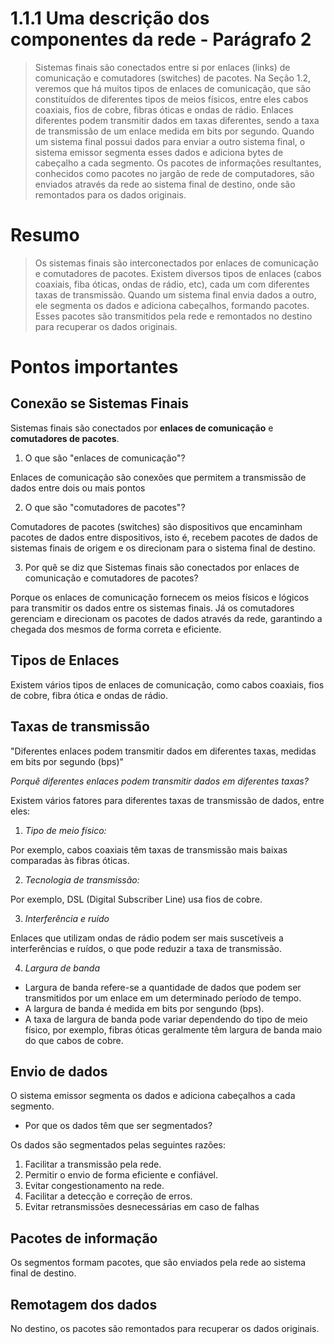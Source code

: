 # 1.1.1 Uma descrição dos componentes da rede - Parágrafo 2

> Sistemas finais são conectados entre si por enlaces (links) de comunicação e comutadores (switches) de pacotes. Na Seção 1.2, veremos que há muitos tipos de enlaces de comunicação, que são constituídos de diferentes tipos de meios físicos, entre eles cabos coaxiais, fios de cobre, fibras óticas e ondas de rádio. Enlaces diferentes podem transmitir dados em taxas diferentes, sendo a taxa de transmissão de um enlace medida em bits por segundo. Quando um sistema final possui dados para enviar a outro sistema final, o sistema emissor segmenta esses dados e adiciona bytes de cabeçalho a cada segmento. Os pacotes de informações resultantes, conhecidos como pacotes no jargão de rede de computadores, são enviados através da rede ao sistema final de destino, onde são remontados para os dados originais.

# Resumo

> Os sistemas finais são interconectados por enlaces de comunicação e comutadores de pacotes. Existem diversos tipos de enlaces (cabos coaxiais, fiba óticas, ondas de rádio, etc), cada um com diferentes taxas de transmissão. Quando um sistema final envia dados a outro, ele segmenta os dados e adiciona cabeçalhos, formando pacotes. Esses pacotes são transmitidos pela rede e remontados no destino para recuperar os dados originais.

# Pontos importantes

## Conexão se Sistemas Finais

Sistemas finais são conectados por **enlaces de comunicação** e **comutadores de pacotes**.

1. O que são "enlaces de comunicação"?

Enlaces de comunicação são conexões que permitem a transmissão de dados entre dois ou mais pontos

2. O que são "comutadores de pacotes"?

Comutadores de pacotes (switches) são dispositivos que encaminham pacotes de dados entre dispositivos, isto é, recebem pacotes de dados de sistemas finais de origem e os direcionam para o sistema final de destino.

3. Por quê se diz que Sistemas finais são conectados por enlaces de comunicação e comutadores de pacotes?

Porque os enlaces de comunicação fornecem os meios físicos e lógicos para transmitir os dados entre os sistemas finais. Já os comutadores gerenciam e direcionam os pacotes de dados através da rede, garantindo a chegada dos mesmos de forma correta e eficiente.

## Tipos de Enlaces

Existem vários tipos de enlaces de comunicação, como cabos coaxiais, fios de cobre, fibra ótica e ondas de rádio.

## Taxas de transmissão

"Diferentes enlaces podem transmitir dados em diferentes taxas, medidas em bits por segundo (bps)"

*Porquê diferentes enlaces podem transmitir dados em diferentes taxas?*

Existem vários fatores para diferentes taxas de transmissão de dados, entre eles:

1. *Tipo de meio físico:*

Por exemplo, cabos coaxiais têm taxas de transmissão mais baixas comparadas às fibras óticas.

2. *Tecnologia de transmissão:*

Por exemplo, DSL (Digital Subscriber Line) usa fios de cobre.

3. *Interferência e ruído*

Enlaces que utilizam ondas de rádio podem ser mais suscetíveis a interferências e ruídos, o que pode reduzir a taxa de transmissão.
   
4. *Largura de banda*
   
- Largura de banda refere-se a quantidade de dados que podem ser transmitidos por um enlace em um determinado período de tempo. 
- A largura de banda é medida em bits por sengundo (bps).
- A taxa de largura de banda pode variar dependendo do tipo de meio físico, por exemplo, fibras óticas geralmente têm largura de banda maio do que cabos de cobre.   

## Envio de dados

O sistema emissor segmenta os dados e adiciona cabeçalhos a cada segmento.

- Por que os dados têm que ser segmentados?

Os dados são segmentados pelas seguintes razões:

1. Facilitar a transmissão pela rede.
2. Permitir o envio de forma eficiente e confiável.
3. Evitar congestionamento na rede.
4. Facilitar a detecção e correção de erros.
5. Evitar retransmissões desnecessárias em caso de falhas

## Pacotes de informação

Os segmentos formam pacotes, que são enviados pela rede ao sistema final de destino.

## Remotagem dos dados

No destino, os pacotes são remontados para recuperar os dados originais.